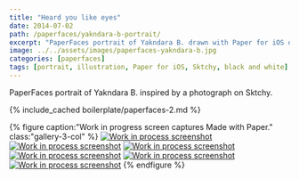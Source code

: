```yaml
---
title: "Heard you like eyes"
date: 2014-07-02
path: /paperfaces/yakndara-b-portrait/
excerpt: "PaperFaces portrait of Yakndara B. drawn with Paper for iOS on an iPad."
image: ../../assets/images/paperfaces-yakndara-b.jpg
categories: [paperfaces]
tags: [portrait, illustration, Paper for iOS, Sktchy, black and white]
---
```


PaperFaces portrait of Yakndara B. inspired by a photograph on Sktchy.

{% include_cached boilerplate/paperfaces-2.md %}

{% figure caption:"Work in progress screen captures Made with Paper." class:"gallery-3-col" %}
[![Work in process screenshot](../../assets/images/paperfaces-yakndara-b-process-1-600.jpg)](../../assets/images/paperfaces-yakndara-b-process-1-lg.jpg) [![Work in process screenshot](../../assets/images/paperfaces-yakndara-b-process-2-600.jpg)](../../assets/images/paperfaces-yakndara-b-process-2-lg.jpg) [![Work in process screenshot](../../assets/images/paperfaces-yakndara-b-process-3-600.jpg)](../../assets/images/paperfaces-yakndara-b-process-3-lg.jpg) [![Work in process screenshot](../../assets/images/paperfaces-yakndara-b-process-4-600.jpg)](../../assets/images/paperfaces-yakndara-b-process-4-lg.jpg) [![Work in process screenshot](../../assets/images/paperfaces-yakndara-b-process-5-600.jpg)](../../assets/images/paperfaces-yakndara-b-process-5-lg.jpg) [![Work in process screenshot](../../assets/images/paperfaces-yakndara-b-process-6-600.jpg)](../../assets/images/paperfaces-yakndara-b-process-6-lg.jpg)
{% endfigure %}

